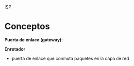 ISP



# Conceptos

**Puerta de enlace (gateway):**

**Enrutador**

- puerta de enlace que conmuta paquetes en la capa de red